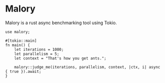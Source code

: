 # Malory

Malory is a rust async benchmarking tool using Tokio.

```
use malory;

#[tokio::main]
fn main() {
	let iterations = 1000;
	let parallelism = 5;
	let context = "That's how you get ants.";

	malory::judge_me(iterations, parallelism, context, |ctx, i| async { true }).await;
}
```

